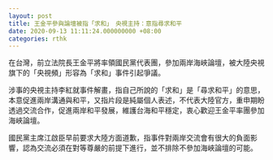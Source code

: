 ```yaml
---
layout: post
title: 王金平參與論壇被指「求和」　央視主持：意指尋求和平
date: 2020-09-13 11:11:24.000000000 +08:00
categories: rthk
---
```


在台灣，前立法院長王金平將率領國民黨代表團，參加兩岸海峽論壇，被大陸央視旗下的「央視頻」形容為「求和」事件引起爭議。

涉事的央視主持李紅就事件解畫，指自己所說的「求和」是「尋求和平」的意思，本意促進兩岸溝通與和平，又指片段是純屬個人表述，不代表大陸官方，重申期盼透過交流合作，促進兩岸和平發展，維護台海和平穩定，衷心歡迎王金平率團參加海峽論壇。

國民黨主席江啟臣早前要求大陸方面道歉，指事件對兩岸交流會有很大的負面影響，認為交流必須在對等尊嚴的前提下進行，並不排除不參加海峽論壇的可能。
